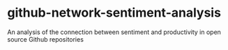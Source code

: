 # github-network-sentiment-analysis
An analysis of the connection between sentiment and productivity in open source Github repositories
